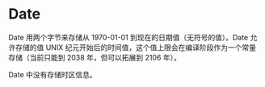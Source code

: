 # Date

Date 用两个字节来存储从 1970-01-01 到现在的日期值（无符号的值）。Date 允许存储的值 UNIX 纪元开始后的时间值，这个值上限会在编译阶段作为一个常量存储（当前只能到 2038 年，但可以拓展到 2106 年）。

Date 中没有存储时区信息。